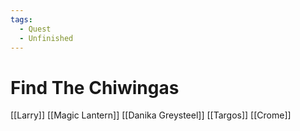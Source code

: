 ```yaml
---
tags:
  - Quest
  - Unfinished
---
```

# Find The Chiwingas 

[[Larry]]
[[Magic Lantern]]
[[Danika Greysteel]]
[[Targos]]
[[Crome]]